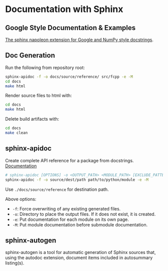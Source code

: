 # Documentation with Sphinx

## Google Style Documentation & Examples

[The sphinx napoleon extension for Google and NumPy style docstrings](https://www.sphinx-doc.org/en/master/usage/extensions/napoleon.html#module-sphinx.ext.napoleon).

## Doc Generation

Run the following from repository root:

```bash
sphinx-apidoc -f -o docs/source/reference/ src/fcpp -e -M
cd docs
make html
```

Render source files to html with:

```bash
cd docs
make html
```

Delete build artifacts with:

```bash
cd docs
make clean
```

## sphinx-apidoc

Create complete API reference for a package from docstrings.
[Documentation](https://www.sphinx-doc.org/en/master/man/sphinx-apidoc.html)

```bash
# sphinx-apidoc [OPTIONS] -o <OUTPUT_PATH> <MODULE_PATH> [EXCLUDE_PATTERN …]
sphinx-apidoc -f -o source/dest/path path/to/python/module -e -M
```

Use `./docs/source/reference` for destination path.

Above options:

- `-f`: Force overwriting of any existing generated files.
- `-o`: Directory to place the output files. If it does not exist, it is created.
- `-e`: Put documentation for each module on its own page.
- `-M`: Put module documentation before submodule documentation.

## sphinx-autogen

sphinx-autogen is a tool for automatic generation of Sphinx sources that, using the autodoc extension, document items included in autosummary listing(s).
